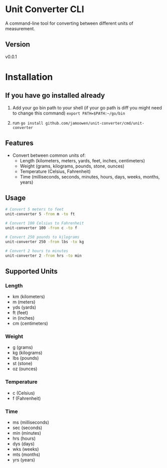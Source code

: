 # Unit Converter CLI

A command-line tool for converting between different units of measurement.

## Version
v0.0.1

# Installation

## If you have go installed already

1. Add your go bin path to your shell (if your go path is diff you might need to change this command)
```export PATH=$PATH:~/go/bin```

2. run 
```go install github.com/jamoowen/unit-converter/cmd/unit-converter```

## Features

- Convert between common units of:
  - Length (kilometers, meters, yards, feet, inches, centimeters)
  - Weight (grams, kilograms, pounds, stone, ounces)
  - Temperature (Celsius, Fahrenheit)
  - Time (milliseconds, seconds, minutes, hours, days, weeks, months, years)

## Usage

```bash
# Convert 5 meters to feet
unit-converter 5 -from m -to ft

# Convert 100 Celsius to Fahrenheit
unit-converter 100 -from c -to f

# Convert 250 pounds to kilograms
unit-converter 250 -from lbs -to kg

# Convert 2 hours to minutes
unit-converter 2 -from hrs -to min
```

## Supported Units

### Length
- km (kilometers)
- m (meters)
- yds (yards)
- ft (feet)
- in (inches)
- cm (centimeters)

### Weight
- g (grams)
- kg (kilograms)
- lbs (pounds)
- st (stone)
- oz (ounces)

### Temperature
- c (Celsius)
- f (Fahrenheit)

### Time
- ms (milliseconds)
- sec (seconds)
- min (minutes)
- hrs (hours)
- dys (days)
- wks (weeks)
- mts (months)
- yrs (years)
